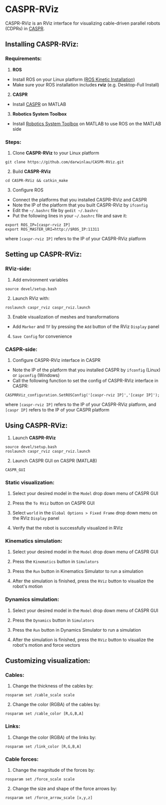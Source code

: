 # CASPR-RViz
CASPR-RViz is an RViz interface for visualizing cable-driven parallel robots (CDPRs) in [CASPR](https://github.com/darwinlau/CASPR). 

## Installing CASPR-RViz:
### Requirements:
1. **ROS**
- Install ROS on your Linux platform [(ROS Kinetic Installation)](http://wiki.ros.org/kinetic/Installation)
- Make sure your ROS installation includes **rviz** (e.g. Desktop-Full Install)
2. **CASPR**
- Install [CASPR](https://github.com/darwinlau/CASPR) on MATLAB 
3. **Robotics System Toolbox**
- Install [Robotics System Toolbox](https://www.mathworks.com/products/robotics.html) on MATLAB to use ROS on the MATLAB side

### Steps:
1. Clone **CASPR-RViz** to your Linux platform
```
git clone https://github.com/darwinlau/CASPR-RViz.git
```
2. Build **CASPR-RViz**
```
cd CASPR-RViz && catkin_make
```
3. Configure ROS
- Connect the platforms that you installed CASPR-RViz and CASPR
- Note the IP of the platform that you built CASPR-RViz by `ifconfig`
- Edit the `~/.bashrc` file by `gedit ~/.bashrc`
- Put the following lines in your `~/.bashrc` file and save it:
```
export ROS_IP=[caspr-rviz IP]
export ROS_MASTER_URI=http://$ROS_IP:11311
```
where `[caspr-rviz IP]` refers to the IP of your CASPR-RViz platform

## Setting up CASPR-RViz:
### RViz-side:
1. Add environment variables
```
source devel/setup.bash
```
2. Launch RViz with:
``` 
roslaunch caspr_rviz caspr_rviz.launch
```

3. Enable visualization of meshes and transformations
- Add `Marker` and `TF` by pressing the `Add` button of the RViz `Display` panel

4. `Save Config` for convenience

### CASPR-side:
1. Configure CASPR-RViz interface in CASPR
- Note the IP of the platform that you installed CASPR by `ifconfig` (Linux) or `ipconfig` (Windows)
- Call the following function to set the config of CASPR-RViz interface in CASPR:
```
CASPRRViz_configuration.SetROSConfig('[caspr-rviz IP]','[caspr IP]');
```
where `[caspr-rviz IP]` refers to the IP of your CASPR-RViz platform, and `[caspr IP]` refers to the IP of your CASPR platform

## Using CASPR-RViz:
1. Launch **CASPR-RViz**
```
source devel/setup.bash
roslaunch caspr_rviz caspr_rviz.launch
```

2. Launch CASPR GUI on CASPR (MATLAB)
``` 
CASPR_GUI
```

### Static visualization:
1. Select your desired model in the `Model` drop down menu of CASPR GUI

2. Press the `To RViz` button on CASPR GUI

3. Select `world` in the `Global Options > Fixed Frame` drop down menu on the RViz `Display` panel

4. Verify that the robot is successfully visualized in RViz

### Kinematics simulation:
1. Select your desired model in the `Model` drop down menu of CASPR GUI

2. Press the `Kinematics` button in `Simulators`

3. Press the `Run` button in Kinematics Simulator to run a simulation

4. After the simulation is finished, press the `RViz` button to visualize the robot's motion

### Dynamics simulation:
1. Select your desired model in the `Model` drop down menu of CASPR GUI

2. Press the `Dynamics` button in `Simulators`

3. Press the `Run` button in Dynamics Simulator to run a simulation

4. After the simulation is finished, press the `RViz` button to visualize the robot's motion and force vectors

## Customizing visualization:
### Cables:
1. Change the thickness of the cables by:
```
rosparam set /cable_scale scale
```
2. Change the color (RGBA) of the cables by: 
```
rosparam set /cable_color [R,G,B,A]
```
### Links:
1. Change the color (RGBA) of the links by:
```
rosparam set /link_color [R,G,B,A]
```
### Cable forces:
1. Change the magnitude of the forces by:
```
rosparam set /force_scale scale
```
2. Change the size and shape of the force arrows by:
```
rosparam set /force_arrow_scale [x,y,z]
```
